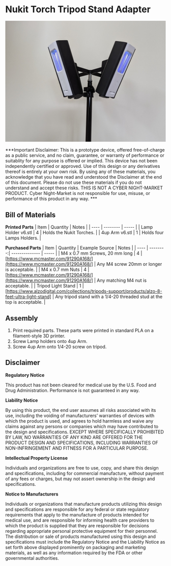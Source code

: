 # Nukit Torch Tripod Stand Adapter

![System photo](/assets/nukit-torch-tripod-stand-adapter-overview.jpg)

***Important Disclaimer: This is a prototype device, offered free-of-charge as a public service, and no claim, guarantee, or warranty of performance or suitablity for any purpose is offered or implied.  This device has not been independently certified or approved.  Use of this design or any derivatives thereof is entirely at your own risk.  By using any of these materials, you acknowledge that you have read and understood the Disclaimer at the end of this document.  Please do not use these materials if you do not understand and accept these risks. THIS IS NOT A CYBER NIGHT-MARKET PRODUCT. Cyber Night-Market is not responsible for use, misuse, or performance of this product in any way. ***

## Bill of Materials

**Printed Parts**
| Item | Quantity | Notes |
| ---- | -------- | ----- |
| Lamp Holder v6.stl | 4 | Holds the Nukit Torches. |
| 4up Arm v6.stl | 1 | Holds four Lamps Holders. |

**Purchased Parts**
| Item | Quantity | Example Source | Notes |
| ---- | --------:| -------------- | ----- |
| M4 x 0.7 mm Screws, 20 mm long | 4 | [https://www.mcmaster.com/91290A168/](https://www.mcmaster.com/91290A168/] | Any M4 screw 20mm or longer is acceptable. |
| M4 x 0.7 mm Nuts | 4 | [https://www.mcmaster.com/91290A168/](https://www.mcmaster.com/91290A168/] | Any matching M4 nut is acceptable. |
| Tripod Light Stand | 1 | [https://www.alzodigital.com/collections/tripods-support/products/alzo-8-feet-ultra-light-stand] | Any tripod stand with a 1/4-20 threaded stud at the top is acceptable. |

## Assembly
1. Print required parts. These parts were printed in standard PLA on a filament-style 3D printer.
2. Screw Lamp holders onto 4up Arm.
3. Screw 4up Arm onto 1/4-20 screw on tripod.

## Disclaimer
**Regulatory Notice**

This product has not been cleared for medical use by the U.S. Food and Drug Administration. Performance is not guaranteed in any way.

**Liability Notice**

By using this product, the end user assumes all risks associated with its use, including the voiding of manufacturers’ warranties of devices with which the product is used, and agrees to hold harmless and waive any claims against any persons or companies which may have contributed to the design and specifications. EXCEPT WHERE SPECIFICALLY PROHIBITED BY LAW, NO WARRANTIES OF ANY KIND ARE OFFERED FOR THE PRODUCT DESIGN AND SPECIFICATIONS, INCLUDING WARRANTIES OF NON-INFRINGEMENT AND FITNESS FOR A PARTICULAR PURPOSE.

**Intellectual Property License**

Individuals and organizations are free to use, copy, and share this design and specifications, including for commercial manufacture, without payment of any fees or charges, but may not assert ownership in the design and specifications.

**Notice to Manufacturers**

Individuals or organizations that manufacture products utilizing this design and specifications are responsible for any federal or state regulatory requirements that apply to the manufacture of products intended for medical use, and are responsible for informing health care providers to which the product is supplied that they are responsible for decisions regarding appropriate personal protective equipment for their personnel. The distribution or sale of products manufactured using this design and specifications must include the Regulatory Notice and the Liability Notice as set forth above displayed prominently on packaging and marketing materials, as well as any information required by the FDA or other governmental authorities.
